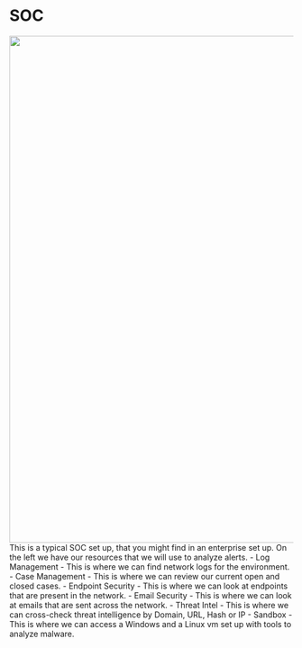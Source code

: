 # SOC

<img src="https://github.com/user-attachments/assets/f9c26a4d-13e7-4945-a526-ee048414803b" width="900"><br>
This is a typical SOC set up, that you might find in an enterprise set up.
On the left we have our resources that we will use to analyze alerts.
          - Log Management - This is where we can find network logs for the environment.
          - Case Management - This is where we can review our current open and closed cases.
          - Endpoint Security - This is where we can look at endpoints that are present in the network.
          - Email Security - This is where we can look at emails that are sent across the network.
          - Threat Intel - This is where we can cross-check threat intelligence by Domain, URL, Hash or IP
          - Sandbox - This is where we can access a Windows and a Linux vm set up with tools to analyze malware.

